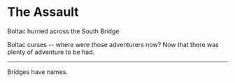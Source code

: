 # The Assault

Boltac hurried across the South Bridge

Boltac curses -- where were those adventurers now? Now that there was plenty of adventure to be had. 

---

Bridges have names. 